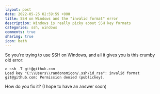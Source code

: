 ```yaml
---
layout: post
date: 2022-05-25 02:59:59 +000
title: SSH on Windows and the "invalid format" error
description: Windows is really picky about SSH key formats
categories: ssh, windows
comments: true
sharing: true
icon: bath
---
```


So you're trying to use SSH on Windows, and all it gives you is this crumby old error:

    > ssh -T git@github.com
    Load key "C:\\Users\\randonomicon/.ssh/id_rsa": invalid format
    git@github.com: Permission denied (publickey).

How do you fix it? (I hope to have an answer soon)



